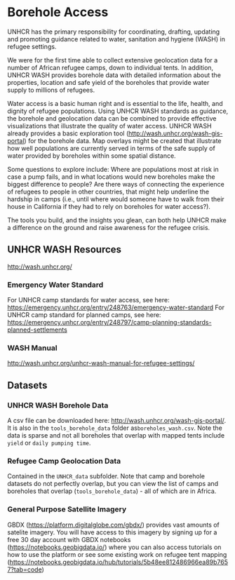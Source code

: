# Borehole Access

UNHCR has the primary responsibility for coordinating, drafting, updating and promoting guidance related to water, sanitation and hygiene (WASH) in refugee settings.

We were for the first time able to collect extensive geolocation data for a number of African refugee camps, down to individual tents. In addition, UNHCR WASH provides borehole data with detailed information about the properties, location and safe yield of the boreholes that provide water supply to millions of refugees.

Water access is a basic human right and is essential to the life, health, and dignity of refugee populations. Using UNHCR WASH standards as guidance, the borehole and geolocation data can be combined to provide effective visualizations that illustrate the quality of water access. UNHCR WASH already provides a basic exploration tool (http://wash.unhcr.org/wash-gis-portal) for the borehole data. Map overlays might be created that illustrate how well populations are currently served in terms of the safe supply of water provided by boreholes within some spatial distance. 

Some questions to explore include: Where are populations most at risk in case a pump fails, and in what locations would new boreholes make the biggest difference to people? Are there ways of connecting the experience of refugees to people in other countries, that might help underline the hardship in camps (i.e., until where would someone have to walk from their house in California if they had to rely on boreholes for water access?). 

The tools you build, and the insights you glean, can both help UNHCR make a difference on the ground and raise awareness for the refugee crisis.

## UNHCR WASH Resources
http://wash.unhcr.org/

### Emergency Water Standard
For UNHCR camp standards for water access, see here: https://emergency.unhcr.org/entry/248763/emergency-water-standard
For UNHCR camp standard for planned camps, see here: https://emergency.unhcr.org/entry/248797/camp-planning-standards-planned-settlements

### WASH Manual
http://wash.unhcr.org/unhcr-wash-manual-for-refugee-settings/


## Datasets

### UNHCR WASH Borehole Data
A csv file can be downloaded here: http://wash.unhcr.org/wash-gis-portal/. It is also in the `tools_borehole_data` folder as`boreholes_wash.csv`. Note the data is sparse and not all boreholes that overlap with mapped tents include `yield` or `daily pumping time`.

### Refugee Camp Geolocation Data
Contained in the `UNHCR_data` subfolder. Note that camp and borehole datasets do not perfectly overlap, but you can view the list of camps and boreholes that overlap (`tools_borehole_data`)  - all of which are in Africa. 

### General Purpose Satellite Imagery
GBDX (https://platform.digitalglobe.com/gbdx/) provides vast amounts of satelite imagery. You will have access to this imagery by signing up for a free 30 day account with GBDX notebooks (https://notebooks.geobigdata.io/) where you can also access tutorials on how to use the platform or see some existing work on refugee tent mapping (https://notebooks.geobigdata.io/hub/tutorials/5b48ee812486966ea89b7657?tab=code) 
